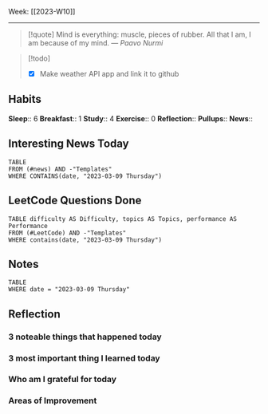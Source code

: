 Week: [[2023-W10]]
- - -
>[!quote]
> Mind is everything: muscle, pieces of rubber. All that I am, I am because of my mind.
> — <cite>Paavo Nurmi</cite>

>[!todo]
>- [x] Make weather API app and link it to github


## Habits

**Sleep**:: 6
**Breakfast**:: 1
**Study**:: 4
**Exercise**:: 0
**Reflection**:: 
**Pullups**::
**News**::

## Interesting News Today

```dataview
TABLE 
FROM (#news) AND -"Templates"
WHERE CONTAINS(date, "2023-03-09 Thursday") 
```

## LeetCode Questions Done

```dataview
TABLE difficulty AS Difficulty, topics AS Topics, performance AS Performance
FROM (#LeetCode) AND -"Templates"
WHERE contains(date, "2023-03-09 Thursday") 
```

## Notes

```dataview
TABLE
WHERE date = "2023-03-09 Thursday"
```

## Reflection

### 3 noteable things that happened today

### 3 most important thing I learned today

### Who am I grateful for today

### Areas of Improvement